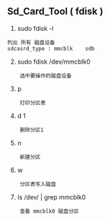 ## Sd_Card_Tool  ( fdisk )
1. sudo fdisk -l
```
列出 所有 磁盘设备
sdcasrd_type : mmcblk    sdb      
```
2.  sudo fdisk /dev/mmcblk0
```
    选中要操作的磁盘设备
```
3. p
```
    打印分区表
```
4. d 1
```
    删除分区1
```
5.  n
```
    新建分区
```
6.  w
```
    分区表写入磁盘
```
7.  ls /dev/ | grep mmcblk0
```
    查看 mmcblk0 磁盘分区
```
